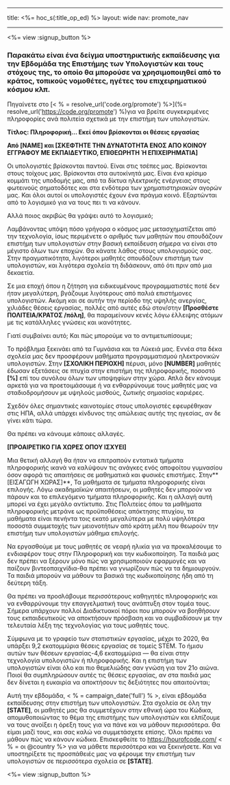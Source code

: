 * * *

title: <%= hoc_s(:title_op_ed) %> layout: wide nav: promote_nav

* * *

<%= view :signup_button %>

### Παρακάτω είναι ένα δείγμα υποστηρικτικής εκπαίδευσης για την Εβδομάδα της Επιστήμης των Υπολογιστών και τους στόχους της, το οποίο θα μπορούσε να χρησιμοποιηθεί από το κράτος, τοπικούς νομοθέτες, ηγέτες του επιχειρηματικού κόσμου κλπ.

  


Πηγαίνετε στο [< % = resolve_url('code.org/promote') %>](%= resolve_url('https://code.org/promote') %)για να βρείτε συγκεκριμένες πληροφορίες ανά πολιτεία σχετικά με την επιστήμη των υπολογιστών.

**Τίτλος: Πληροφορική... Εκεί όπου βρίσκονται οι θέσεις εργασίας**

**Από [NAME] και [ΣΚΕΦΤΗΤΕ ΤΗΝ ΔΥΝΑΤΟΤΗΤΑ ΕΝΟΣ ΑΠΟ ΚΟΙΝΟΥ ΕΓΓΡΑΦΟΥ ΜΕ ΕΚΠΑΙΔΕΥΤΙΚΟ, ΕΠΙΘΕΩΡΗΤΗ Ή ΕΠΙΧΕΙΡΗΜΑΤΙΑ]**

Οι υπολογιστές βρίσκονται παντού. Είναι στις τσέπες μας. Βρίσκονται στους τοίχους μας. Βρίσκονται στα αυτοκίνητά μας. Είναι ένα κρίσιμο κομμάτι της υποδομής μας, από τα δίκτυα ηλεκτρικής ενέργειας στους φωτεινούς σηματοδότες και στα ενδότερα των χρηματιστηριακών αγορών μας. Και όλοι αυτοί οι υπολογιστές έχουν ένα πράγμα κοινό. Εξαρτώνται από το λογισμικό για να τους πει τι να κάνουν.

Αλλά ποιος ακριβώς θα γράψει αυτό το λογισμικό;

Λαμβάνοντας υπόψη πόσο γρήγορα ο κόσμος μας μετασχηματίζεται από την τεχνολογία, ίσως περιμένετε ο αριθμός των μαθητών που σπουδάζουν επιστήμη των υπολογιστών στην βασική εκπαίδευση σήμερα να είναι στο μέγιστο όλων των εποχών. Θα κάνατε λάθος στους υπολογισμούς σας. Στην πραγματικότητα, λιγότεροι μαθητές σπουδάζουν επιστήμη των υπολογιστών, και λιγότερα σχολεία τη διδάσκουν, από ότι πριν από μια δεκαετία.

Σε μια εποχή όπου η ζήτηση για ειδικευμένους προγραμματιστές ποτέ δεν ήταν μεγαλύτερη, βγάζουμε λιγότερους από παλιά επιστήμονες υπολογιστών. Ακόμη και σε αυτήν την περίοδο της υψηλής ανεργίας, χιλιάδες θέσεις εργασίας, πολλές από αυτές εδώ στον/στην **[Προσθέστε ΠΟΛΙΤΕΙΑ/ΚΡΑΤΟΣ /πόλη]**, θα παραμείνουν κενές λόγω έλλειψης ατόμων με τις κατάλληλες γνώσεις και ικανότητες.

Γιατί συμβαίνει αυτό; Και πώς μπορούμε να το αντιμετωπίσουμε;

Το πρόβλημα ξεκινάει από τα Γυμνάσια και τα Λύκειά μας. Εννέα στα δέκα σχολεία μας δεν προσφέρουν μαθήματα προγραμματισμού ηλεκτρονικών υπολογιστών. Στην **[ΣΧΟΛΙΚΗ ΠΕΡΙΟΧΗ]** πέρυσι, μόνο **[NUMBER]** μαθητές έδωσαν εξετάσεις σε πτυχία στην επιστήμη της πληροφορικής, ποσοστό **[%]** επί του συνόλου όλων των υποψηφίων στην χώρα. Απλά δεν κάνουμε αρκετά για να προετοιμάσουμε ή να ενθαρρύνουμε τους μαθητές μας να σταδιοδρομήσουν με υψηλούς μισθούς, ζωτικής σημασίας καριέρες.

Σχεδόν όλες σημαντικές καινοτομίες στους υπολογιστές εφευρέθηκαν στις ΗΠΑ, αλλά υπάρχει κίνδυνος της απώλειας αυτής της ηγεσίας, αν δε γίνει κάτι τώρα.

Θα πρέπει να κάνουμε κάποιες αλλαγές.

**[ΠΡΟΑΙΡΕΤΙΚΟ ΓΙΑ ΧΩΡΕΣ ΟΠΟΥ ΙΣΧΥΕΙ]**

Μια θετική αλλαγή θα ήταν να επιτραπούν εντατικά τμήματα πληροφορικής ικανά να καλύψουν τις ανάγκες ενός αποφοίτου γυμνασίου όσον αφορά τις απαιτήσεις σε μαθηματικά και φυσικές επιστήμες. Στην**[ΕΙΣΑΓΩΓΗ ΧΩΡΑΣ]**, Τα μαθήματα σε τμήματα πληροφορικής είναι επιλογής. Λόγω ακαδημαϊκών απαιτήσεων, οι μαθητές δεν μπορούν να πάρουν και το επιλεγόμενο τμήματα πληροφορικής. Και η αλλαγή αυτή μπορεί να έχει μεγάλο αντίκτυπο. Στις Πολιτείες όπου τα μαθήματα πληροφορικής μετράνε ως προϋποθέσεις απόκτησης πτυχίου, τα μαθήματα είναι πενήντα τοις εκατό μεγαλύτερα με πολύ υψηλότερα ποσοστά συμμετοχής των μειονοτήτων από κράτη μέλη που θεωρούν την επιστήμη των υπολογιστών μάθημα επιλογής.

Να εργασθούμε με τους μαθητές σε νεαρή ηλικία για να προκαλέσουμε το ενδιαφέρον τους στην Πληροφορική και την κωδικοποίηση. Τα παιδιά μας δεν πρέπει να ξέρουν μόνο πώς να χρησιμοποιούν εφαρμογές και να παίζουν βιντεοπαιχνίδια-θα πρέπει να γνωρίζουν πώς να τα δημιουργούν. Τα παιδιά μπορούν να μάθουν τα βασικά της κωδικοποίησης ήδη από τη δεύτερη τάξη.

Θα πρέπει να προσλάβουμε περισσότερους καθηγητές πληροφορικής και να ενθαρρύνουμε την επαγγελματική τους ανάπτυξη στον τομέα τους. Σήμερα υπάρχουν πολλοί Διαδικτυακοί πόροι που μπορούν να βοηθήσουν τους εκπαιδευτικούς να αποκτήσουν πρόσβαση και να συμβαδίσουν με την τελευταία λέξη της τεχνολογίας για τους μαθητές τους.

Σύμφωνα με το γραφείο των στατιστικών εργασίας, μέχρι το 2020, θα υπάρξει 9,2 εκατομμύρια θέσεις εργασίας σε τομείς STEM. Το ήμισυ αυτών των θέσεων εργασίας-4,6 εκατομμύρια — θα είναι στην τεχνολογία υπολογιστών ή πληροφορικής. Και η επιστήμη των υπολογιστών είναι όλο και πιο θεμελιώδης σαν γνώση για τον 21ο αιώνα. Ποιοί θα συμπληρώσουν αυτές τις θέσεις εργασίας, αν στα παιδιά μας δεν δίνεται η ευκαιρία να αποκτήσουν τις δεξιότητες που απαιτούνται;

Αυτή την εβδομάδα, < % = campaign_date('full') % >, είναι εβδομάδα εκπαίδευσης στην επιστήμη των υπολογιστών. Στα σχολεία σε όλη την **[STATE]**, οι μαθητές μας θα συμμετέχουν στην εθνική ώρα του Κώδικα, απομυθοποιώντας το θέμα της επιστήμης των υπολογιστών και ελπίζουμε να τους ανοίξει η όρεξη τους για να πάνε και να μάθουν περισσότερα. Θα είμαι μαζί τους, και σας καλώ να συμμετάσχετε επίσης. Όλοι πρέπει να μάθουν πώς να κάνουν κώδικα. Επισκεφθείτε το https://hourofcode.com/ < % = οι @country %> για να μάθετε περισσότερα και να ξεκινήσετε. Και να υποστηρίξετε τις προσπάθειές μας να φέρουμε την επιστήμη των υπολογιστών σε περισσότερα σχολεία σε **[STATE]**.

<%= view :signup_button %>